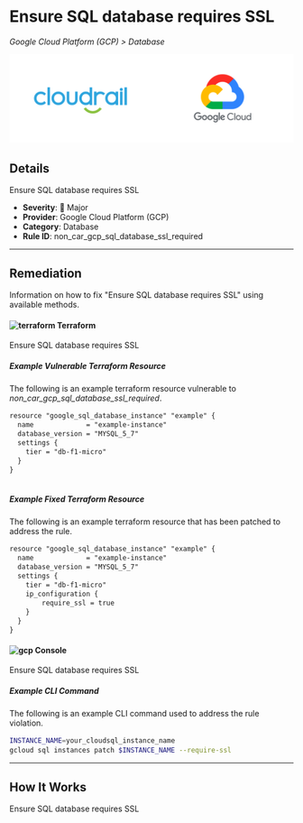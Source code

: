 # Ensure SQL database requires SSL

*Google Cloud Platform (GCP) > Database*

![Cloudrail and Google Cloud Platform (GCP) logos](../images/cloudrail_gcp.png)

## Details
Ensure SQL database requires SSL

- **Severity**: 🔴 Major
- **Provider**: Google Cloud Platform (GCP)
- **Category**: Database
- **Rule ID**: non_car_gcp_sql_database_ssl_required

---

## Remediation
Information on how to fix "Ensure SQL database requires SSL" using available methods.


####  <img src="../_media/emojis/terraform.png" alt="terraform" width="20"/>  Terraform
Ensure SQL database requires SSL



##### Example Vulnerable Terraform Resource
The following is an example terraform resource vulnerable to *non_car_gcp_sql_database_ssl_required*.
```hcl
resource "google_sql_database_instance" "example" {
  name             = "example-instance"
  database_version = "MYSQL_5_7"
  settings {
    tier = "db-f1-micro"
  }
}


```



##### Example Fixed Terraform Resource
The following is an example terraform resource that has been patched to address the rule.
```hcl
resource "google_sql_database_instance" "example" {
  name             = "example-instance"
  database_version = "MYSQL_5_7"
  settings {
    tier = "db-f1-micro"
    ip_configuration {
        require_ssl = true
    }
  }
}

```







####  <img src="../_media/emojis/gcp.png" alt="gcp" width="20"/> Console
Ensure SQL database requires SSL



##### Example CLI Command
The following is an example CLI command used to address the rule violation.
```sh
INSTANCE_NAME=your_cloudsql_instance_name
gcloud sql instances patch $INSTANCE_NAME --require-ssl

```


---

## How It Works
Ensure SQL database requires SSL